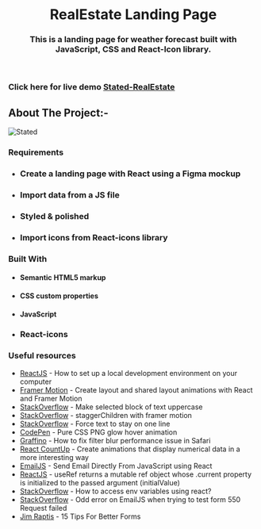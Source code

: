 <!-- PROJECT LOGO -->
<p align="center">

  <h1 align="center">RealEstate Landing Page</h1>

  <h3 align="center">
  This is a landing page for weather forecast built with JavaScript, CSS and React-Icon library.
  </h3>
 <br />
 

 ### Click here for live demo   <a href="https://siddharthchn.github.io/RealState-Responsive-Web-Page/" target="_blank">Stated-RealEstate</a>

</p>

<!-- ABOUT THE PROJECT -->

## About The Project:-


![Stated](https://github.com/Siddharthchn/RealState-Responsive-Web-Page/assets/109435160/ec4d3cdb-02fe-4cf8-aa44-859fa062cdc2)




### Requirements

- ### Create a landing page with React using a Figma mockup
- ### Import data from a JS file
- ### Styled & polished
- ### Import icons from React-icons library
  

### Built With

- #### Semantic HTML5 markup
- #### CSS custom properties
- #### JavaScript
- ### React-icons




### Useful resources

- [ReactJS](https://reactjs.org/tutorial/tutorial.html) - How to set up a local development environment on your computer
- [Framer Motion](https://www.framer.com/docs/layout-animations/) - Create layout and shared layout animations with React and Framer Motion
- [StackOverflow](https://stackoverflow.com/questions/35184509/make-selected-block-of-text-uppercase) - Make selected block of text uppercase
- [StackOverflow](https://stackoverflow.com/questions/62007505/staggerchildren-with-framer-motion) - staggerChildren with framer motion
- [StackOverflow](https://stackoverflow.com/questions/37261988/force-text-to-stay-on-one-line) - Force text to stay on one line
- [CodePen](https://codepen.io/widhi_allan/pen/jOBewE) - Pure CSS PNG glow hover animation
- [Graffino](https://graffino.com/til/CjT2jrcLHP-how-to-fix-filter-blur-performance-issue-in-safari) - How to fix filter blur performance issue in Safari
- [React CountUp](https://github.com/glennreyes/react-countup) - Create animations that display numerical data in a more interesting way
- [EmailJS](https://www.emailjs.com/docs/examples/reactjs/) - Send Email Directly From JavaScript using React
- [ReactJS](https://it.reactjs.org/docs/hooks-reference.html#useref) - useRef returns a mutable ref object whose .current property is initialized to the passed argument (initialValue)
- [StackOverflow](https://stackoverflow.com/questions/71607893/how-to-access-env-variables-using-react) - How to access env variables using react?
- [StackOverflow](https://stackoverflow.com/questions/71357518/odd-error-on-emailjs-when-trying-to-test-form-550-request-failed) - Odd error on EmailJS when trying to test form 550 Request failed
- [Jim Raptis](https://medium.muz.li/15-tips-for-better-ui-forms-744febd107f9) - 15 Tips For Better Forms



